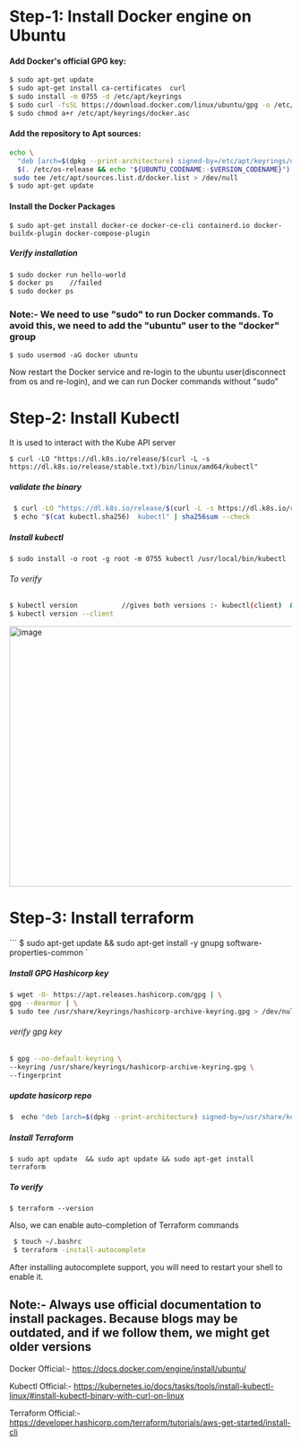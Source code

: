 # Step-1: Install Docker engine on Ubuntu
#### Add Docker's official GPG key:
```bash 
$ sudo apt-get update 
$ sudo apt-get install ca-certificates  curl 
$ sudo install -m 0755 -d /etc/apt/keyrings 
$ sudo curl -fsSL https://download.docker.com/linux/ubuntu/gpg -o /etc/apt/keyrings/docker.asc 
$ sudo chmod a+r /etc/apt/keyrings/docker.asc 
```

#### Add the repository to Apt sources:
``` bash
echo \
  "deb [arch=$(dpkg --print-architecture) signed-by=/etc/apt/keyrings/docker.asc] https://download.docker.com/linux/ubuntu \
  $(. /etc/os-release && echo "${UBUNTU_CODENAME:-$VERSION_CODENAME}") stable" | \
 sudo tee /etc/apt/sources.list.d/docker.list > /dev/null
$ sudo apt-get update
```

#### Install the Docker Packages
``` $ sudo apt-get install docker-ce docker-ce-cli containerd.io docker-buildx-plugin docker-compose-plugin ```

##### Verify installation 
``` bash
$ sudo docker run hello-world
$ docker ps    //failed
$ sudo docker ps
```


### Note:-  We need to use "sudo" to run Docker commands. To avoid this, we need to add the "ubuntu" user to the "docker" group 
```$ sudo usermod -aG docker ubuntu ```

Now restart the Docker service and re-login to the ubuntu user(disconnect from os and re-login), and we can run Docker commands without "sudo"

# Step-2: Install Kubectl 
It is used to interact with the Kube API server 

```$ curl -LO "https://dl.k8s.io/release/$(curl -L -s https://dl.k8s.io/release/stable.txt)/bin/linux/amd64/kubectl" ```

##### validate the binary
```bash 
 $ curl -LO "https://dl.k8s.io/release/$(curl -L -s https://dl.k8s.io/release/stable.txt)/bin/linux/amd64/kubectl.sha256" 
 $ echo "$(cat kubectl.sha256)  kubectl" | sha256sum --check
```
##### Install kubectl 
``` $ sudo install -o root -g root -m 0755 kubectl /usr/local/bin/kubectl ```

###### To verify 
``` bash
$ kubectl version           //gives both versions :- kubectl(client)  & k8s tool (server)
$ kubectl version --client
```
<img width="1186" height="464" alt="image" src="https://github.com/user-attachments/assets/e5b85be7-214e-4a40-a793-ee46a41f7385" />

# Step-3: Install terraform 
``` $ sudo apt-get update && sudo apt-get install -y gnupg software-properties-common  `

##### Install GPG Hashicorp key
```bash
$ wget -O- https://apt.releases.hashicorp.com/gpg | \
gpg --dearmor | \
$ sudo tee /usr/share/keyrings/hashicorp-archive-keyring.gpg > /dev/null 
```
###### verify gpg key 
```bash
$ gpg --no-default-keyring \
--keyring /usr/share/keyrings/hashicorp-archive-keyring.gpg \
--fingerprint
```
 ##### update hasicorp repo
```bash
$  echo "deb [arch=$(dpkg --print-architecture) signed-by=/usr/share/keyrings/hashicorp-archive-keyring.gpg] https://apt.releases.hashicorp.com $(grep -oP '(?<=UBUNTU_CODENAME=).*' /etc/os-release || lsb_release -cs) main" | sudo tee /etc/apt/sources.list.d/hashicorp.list
```
 ##### Install Terraform  
 ``` $ sudo apt update  && sudo apt update && sudo apt-get install terraform  ```

##### To verify
``` $ terraform --version  ```

 Also, we can enable auto-completion of Terraform commands 
 ```bash
  $ touch ~/.bashrc
  $ terraform -install-autocomplete
```
After installing autocomplete support, you will need to restart your shell to enable it.

## Note:- Always use official documentation to install packages. Because blogs may be outdated, and if we follow them, we might get older versions 
Docker Official:-  https://docs.docker.com/engine/install/ubuntu/  

Kubectl Official:- https://kubernetes.io/docs/tasks/tools/install-kubectl-linux/#install-kubectl-binary-with-curl-on-linux

Terraform Official:- https://developer.hashicorp.com/terraform/tutorials/aws-get-started/install-cli
